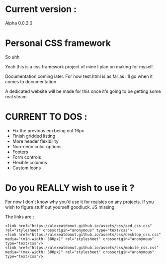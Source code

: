 # Current version :

Alpha 0.0.2.0

# Personal CSS framework

So uhh

Yeah this is a css framework project of mine I plan on making for myself.

Documentation coming later. For now test.html is as far as i'll go when it comes to documentation.

A dedicated website will be made for this once it's going to be getting some real steam.

# CURRENT TO DOS :

- Fix the previous em being not 16px 
- Finish gridded listing
- More header flexibility
- Non-neon color options
- Footers
- Form controls
- Flexible columns
- Custom Icons

# Do you REALLY wish to use it ?

For now I don't know why you'd use it for realsies on any projects. If you wish to figure stuff out yourself goodluck.
JS missing.

The links are :

    <link href="https://alexeatdonut.github.io/assets/css/aed_css.css" rel="stylesheet" crossorigin="anonymous" type="text/css">
    <link href="https://alexeatdonut.github.io/assets/css/desktop_css.css" media="(min-width: 580px)" rel="stylesheet" crossorigin="anonymous" type="text/css"/>
    <link href="https://alexeatdonut.github.io/assets/css/mobile_css.css" media="(max-width: 580px)" rel="stylesheet" crossorigin="anonymous" type="text/css"/>

